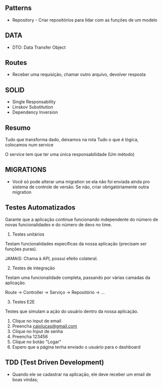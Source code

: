 ## Patterns
- Repository - Criar repositórios para lidar com as funções de um modelo

## DATA
- DTO: Data Transfer Object

## Routes
- Receber uma requisição, chamar outro arquivo, devolver resposta

## SOLID
- Single Responsability
- Linskov Substitution
- Dependency Inversion

## Resumo

Tudo que transforma dado, deixamos na rota
Tudo o que é lógica, colocamos num service

O service tem que ter uma única responsabilidade (Um método)

## MIGRATIONS
- Você só pode alterar uma migration se ela não foi enviada ainda pro sistema de
controle de versão. Se não, criar obrigatóriamente outra migration

## Testes Automatizados

Garante que a aplicação continue funcionando independente do número de novas
funcionalidades e do número de devs no time.

1. Testes unitários

Testam funcionalidades específicas da nossa aplicação (precisam ser funções puras).

JAMAIS: Chama à API, possui efeito colateral.

2. Testes de integração

Testam uma funcionalidade completa, passando por várias camadas da aplicação.

Route -> Controller -> Serviço -> Repositório -> ...

3. Testes E2E

Testes que simulam a ação do usuário dentro da nossa aplicação.

1. Clique no input de email
2. Preencha caiolucas@gmail.com
3. Clique no Input de senha
4. Preencha 123456
5. Clique no botão "Logar"
6. Espero que a página tenha enviado o usuário para o dashboard

## TDD (Test Driven Development)

- Quando ele se cadastrar na aplicação, ele deve receber um email de boas vindas;
